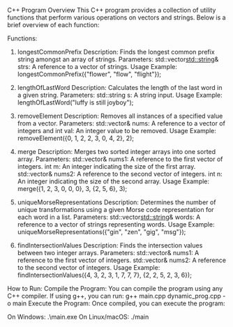 C++ Program Overview
This C++ program provides a collection of utility functions that perform various operations on vectors and strings. Below is a brief overview of each function:

Functions:

1. longestCommonPrefix
Description: Finds the longest common prefix string amongst an array of strings.
Parameters:
  std::vector<std::string>& strs: A reference to a vector of strings.
Usage Example: longestCommonPrefix({"flower", "flow", "flight"});

2. lengthOfLastWord
Description: Calculates the length of the last word in a given string.
Parameters:
  std::string s: A string input.
Usage Example: lengthOfLastWord("luffy is still joyboy");

3. removeElement
Description: Removes all instances of a specified value from a vector.
Parameters:
  std::vector<int>& nums: A reference to a vector of integers and 
  int val: An integer value to be removed.
Usage Example: removeElement({0, 1, 2, 2, 3, 0, 4, 2}, 2);

4. merge
Description: Merges two sorted integer arrays into one sorted array.
Parameters: std::vector<int>& nums1: A reference to the first vector of integers.
  int m: An integer indicating the size of the first array.
  std::vector<int>& nums2: A reference to the second vector of integers.
  int n: An integer indicating the size of the second array.
Usage Example: merge({1, 2, 3, 0, 0, 0}, 3, {2, 5, 6}, 3);

5. uniqueMorseRepresentations
Description: Determines the number of unique transformations using a given Morse code representation for each word in a list.
Parameters:
  std::vector<std::string>& words: A reference to a vector of strings representing words.
Usage Example: uniqueMorseRepresentations({"gin", "zen", "gig", "msg"});

6. findIntersectionValues
Description: Finds the intersection values between two integer arrays.
Parameters:
  std::vector<int>& nums1: A reference to the first vector of integers.
  std::vector<int>& nums2: A reference to the second vector of integers.
Usage Example: findIntersectionValues({4, 3, 2, 3, 1, 7, 7, 7}, {2, 2, 5, 2, 3, 6});

How to Run:
Compile the Program: You can compile the program using any C++ compiler. If using g++, you can run:
g++ main.cpp dynamic_prog.cpp -o main
Execute the Program: Once compiled, you can execute the program:

On Windows: .\main.exe
On Linux/macOS: ./main
